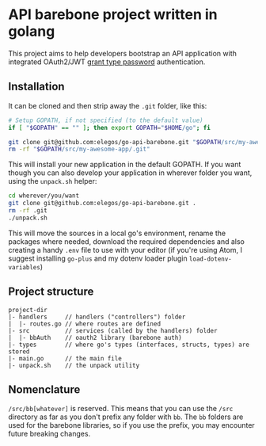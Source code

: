 # API barebone project written in golang

This project aims to help developers bootstrap an API application with integrated
OAuth2/JWT [grant type password](https://aaronparecki.com/oauth-2-simplified/#password)
authentication.

## Installation
It can be cloned and then strip away the `.git` folder, like this:

```bash
# Setup GOPATH, if not specified (to the default value)
if [ "$GOPATH" == "" ]; then export GOPATH="$HOME/go"; fi

git clone git@github.com:elegos/go-api-barebone.git "$GOPATH/src/my-awesome-app"
rm -rf "$GOPATH/src/my-awesome-app/.git"
```

This will install your new application in the default GOPATH. If you want though
you can also develop your application in wherever folder you want, using the
`unpack.sh` helper:

```bash
cd wherever/you/want
git clone git@github.com:elegos/go-api-barebone.git .
rm -rf .git
./unpack.sh
```

This will move the sources in a local go's environment, rename the packages where
needed, download the required dependencies and also creating a handy `.env` file
to use with your editor (if you're using Atom, I suggest installing `go-plus` and
my dotenv loader plugin `load-dotenv-variables`)

## Project structure
```
project-dir
|- handlers     // handlers ("controllers") folder
|  |- routes.go // where routes are defined
|- src          // services (called by the handlers) folder
|  |- bbAuth    // oauth2 library (barebone auth)
|- types        // where go's types (interfaces, structs, types) are stored
|- main.go      // the main file
|- unpack.sh    // the unpack utility
```

## Nomenclature
`/src/bb[whatever]` is reserved. This means that you can use the `/src` directory
as far as you don't prefix any folder with `bb`. The `bb` folders are used
for the barebone libraries, so if you use the prefix, you may encounter
future breaking changes.
